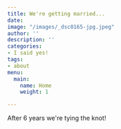 ```yaml
---
title: We're getting married...
date: 
image: "/images/_dsc0165-jpg.jpeg"
author: ''
description: ''
categories:
- I said yes!
tags:
- about
menu:
  main:
    name: Home
    weight: 1

---
```

After 6 years we're tying the knot!